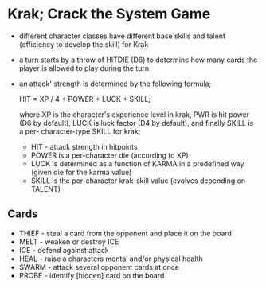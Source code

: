 # Krak; Crack the System Game

- different character classes have different base skills and talent (efficiency
  to develop the skill) for Krak
- a turn starts by a throw of HITDIE (D6) to determine how many cards the
  player is allowed to play during the turn
- an attack' strength is determined by the following formula;

  HIT = XP / 4 + POWER + LUCK + SKILL;

  where XP is the character's experience level in krak, PWR is hit power (D6 by
  default), LUCK is luck factor (D4 by default), and finally SKILL is a per-
  character-type SKILL for krak;
  - HIT         - attack strength in hitpoints
  - POWER is a per-character die (according to XP)
  - LUCK is determined as a function of KARMA in a predefined way (given die for
    the karma value)
  - SKILL is the per-character krak-skill value (evolves depending on TALENT)

## Cards

- THIEF         - steal a card from the opponent and place it on the board
- MELT          - weaken or destroy ICE
- ICE           - defend against attack
- HEAL          - raise a characters mental and/or physical health
- SWARM         - attack several opponent cards at once
- PROBE         - identify [hidden] card on the board

